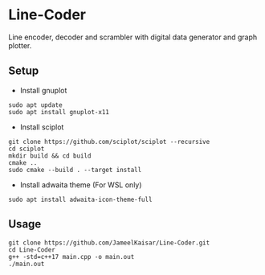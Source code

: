 # Line-Coder
Line encoder, decoder and scrambler with digital data generator and graph plotter.

## Setup
- Install gnuplot
```
sudo apt update
sudo apt install gnuplot-x11
```

- Install sciplot
```
git clone https://github.com/sciplot/sciplot --recursive
cd sciplot
mkdir build && cd build
cmake ..
sudo cmake --build . --target install
```

- Install adwaita theme (For WSL only)
```
sudo apt install adwaita-icon-theme-full
```

## Usage
```
git clone https://github.com/JameelKaisar/Line-Coder.git
cd Line-Coder
g++ -std=c++17 main.cpp -o main.out
./main.out
```
